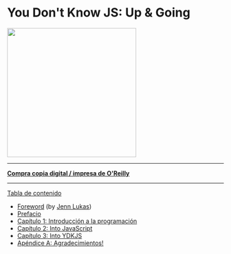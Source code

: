 # You Don't Know JS: Up & Going

<img src="cover.jpg" width="300">

-----

**[Compra copia digital / impresa de O'Reilly](http://shop.oreilly.com/product/0636920039303.do)**

-----

[Tabla de contenido](toc.md)

* [Foreword](foreword.md) (by [Jenn Lukas](http://jennlukas.com))
* [Prefacio](../preface.md)
* [Capítulo 1: Introducción a la programación](ch1.md)
* [Capítulo 2: Into JavaScript](ch2.md)
* [Capítulo 3: Into YDKJS](ch3.md)
* [Apéndice A: Agradecimientos!](apA.md)

